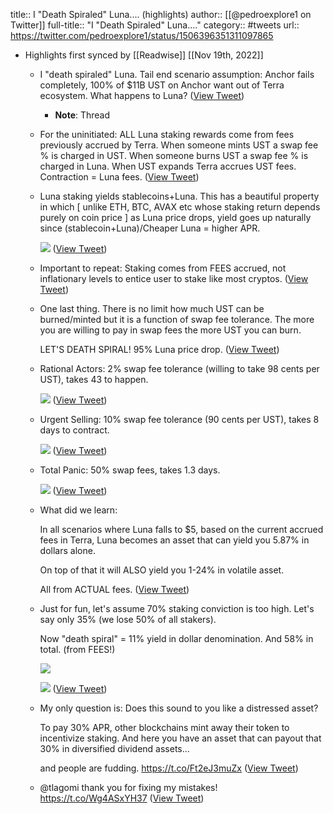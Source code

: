 title:: I "Death Spiraled" Luna.... (highlights)
author:: [[@pedroexplore1 on Twitter]]
full-title:: "I "Death Spiraled" Luna...."
category:: #tweets
url:: https://twitter.com/pedroexplore1/status/1506396351311097865

- Highlights first synced by [[Readwise]] [[Nov 19th, 2022]]
	- I "death spiraled" Luna. Tail end scenario assumption: Anchor fails completely, 100% of $11B UST on Anchor want out of Terra ecosystem. What happens to Luna? ([View Tweet](https://twitter.com/pedroexplore1/status/1506396351311097865))
		- **Note**: Thread
	- For the uninitiated: ALL Luna staking rewards come from fees previously accrued by Terra. When someone mints UST a swap fee % is charged in UST. When someone burns UST a swap fee % is charged in Luna. When UST expands Terra accrues UST fees. Contraction = Luna fees. ([View Tweet](https://twitter.com/pedroexplore1/status/1506396352556765194))
	- Luna staking yields stablecoins+Luna. This has a beautiful property in which [ unlike ETH, BTC, AVAX etc whose staking return depends purely on coin price ] as Luna price drops, yield goes up naturally since (stablecoin+Luna)/Cheaper Luna = higher APR. 
	  
	  ![](https://pbs.twimg.com/media/FOfDOCeWUAg9bOi.jpg) ([View Tweet](https://twitter.com/pedroexplore1/status/1506396356939849729))
	- Important to repeat: Staking comes from FEES accrued, not inflationary levels to entice user to stake like most cryptos. ([View Tweet](https://twitter.com/pedroexplore1/status/1506396359158644742))
	- One last thing. There is no limit how much UST can be burned/minted but it is a function of swap fee tolerance. The more you are willing to pay in swap fees the more UST you can burn. 
	  
	  LET'S DEATH SPIRAL! 95% Luna price drop. ([View Tweet](https://twitter.com/pedroexplore1/status/1506396360307888137))
	- Rational Actors: 2% swap fee tolerance (willing to take 98 cents per UST), takes 43 to happen. 
	  
	  ![](https://pbs.twimg.com/media/FOfJPesXwAU0FhR.jpg) ([View Tweet](https://twitter.com/pedroexplore1/status/1506396364908990477))
	- Urgent Selling: 10% swap fee tolerance (90 cents per UST), takes 8 days to contract. 
	  
	  ![](https://pbs.twimg.com/media/FOfJZfqWUAMTRKL.jpg) ([View Tweet](https://twitter.com/pedroexplore1/status/1506396370852265995))
	- Total Panic: 50% swap fees, takes 1.3 days. 
	  
	  ![](https://pbs.twimg.com/media/FOfJiwqXEAMiudO.jpg) ([View Tweet](https://twitter.com/pedroexplore1/status/1506396376636309507))
	- What did we learn: 
	  
	  In all scenarios where Luna falls to $5, based on the current accrued fees in Terra, Luna becomes an asset that can yield you 5.87% in dollars alone. 
	  
	  On top of that it will ALSO yield you 1-24% in volatile asset.
	  
	  All from ACTUAL fees. ([View Tweet](https://twitter.com/pedroexplore1/status/1506396378762727424))
	- Just for fun, let's assume 70% staking conviction is too high. Let's say only 35% (we lose 50% of all stakers).
	  
	  Now "death spiral" = 11% yield in dollar denomination. And 58% in total. (from FEES!) 
	  
	  ![](https://pbs.twimg.com/media/FOfLHfyXsAE23JJ.jpg) 
	  
	  ![](https://pbs.twimg.com/media/FOfLWRtWUA0pCkN.jpg) ([View Tweet](https://twitter.com/pedroexplore1/status/1506396383519162370))
	- My only question is: Does this sound to you like a distressed asset? 
	  
	  To pay 30% APR, other blockchains mint away their token to incentivize staking. And here you have an asset that can payout that 30% in diversified dividend assets...
	  
	  and people are fudding. https://t.co/Ft2eJ3muZx ([View Tweet](https://twitter.com/pedroexplore1/status/1506396395883962377))
	- @tlagomi thank you for fixing my mistakes! https://t.co/Wg4ASxYH37 ([View Tweet](https://twitter.com/pedroexplore1/status/1506397891010641925))